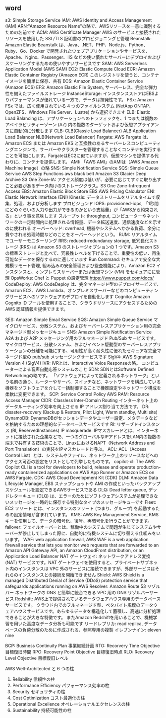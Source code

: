 ## word
s3: Simple Storage Service
IAM: AWS Identity and Access Management (IAM)
ARN:"Amazon Resource Name"の略で、AWSリソースを一意に識別するための名前です
ACM: AWS Certificate Manager AWS のサービスと接続されたリソースを使用した SSL/TLS 証明書のプロビジョニングと管理
Beanstalk: Amazon Elastic Beanstalk は、Java、.NET、PHP、Node.js、Python、Ruby、Go、Docker で開発されたウェブアプリケーションやサービスを、Apache、Nginx、Passenger、IIS などの使い慣れたサーバーにデプロイおよびスケーリングするための使いやすいサービスです
SAM: AWS Serverless Application Model (AWS SAM)
EC2: Elastic Compute Cloud
ECR: Amazon Elastic Container Registry (Amazon ECR) このレジストリを使うと、コンテナイメージを簡単に保存、共有
ECS: Amazon Elastic Container Service (Amazon ECS)
EFS: Amazon Elastic File System, サーバーレス、完全な弾力性を備えたファイルストレージ
InstanceStorage: インスタンスストアはEBSよりパフォーマンスが優れている一方で、データは揮発性です。
FSx: Amazon FSx では、広く使用されている 4 つのファイルシステム (NetApp ONTAP、OpenZFS、Windows File Server、Lustre) から選択できます
ELB: Elastic Load Balancing は、アプリケーションへのトラフィックを、1 つまたは複数のアベイラビリティーゾーン (AZ) 内の複数のターゲットおよび仮想アプライアンスに自動的に分散します
  CLB: CLB(Classic Load Balancer)  ALB:Application Load Balancer  NLB(Network Load Balancer)
Fargate: AWS Fargate は、Amazon ECS または Amazon EKS と互換性のあるサーバーレスコンピューティングエンジンで、サーバーやクラスターを管理することなくコンテナを実行することを可能にします。FargateはEC2に似ていますが、仮想マシンを提供する代わりに、コンテナを提供します。
AMI: 「AWS AMI」のAMIは（AWS Amazon Machine Image）の略
SNS: Simple Notification Service
SQS: Simple Queue Service
AWS Step Functions
aws black belt
Amazon S3 Glacier Deep Archive
S3 One Zone-IA: アクセス頻度は低いが、必要に応じてすぐに取り出すこと必要があるデータ向けのストレージクラス。S3 One Zone-Infrequent Access
EBS: Amazon Elastic Block Store EBS
AWS Pricing Calculator
ENI: Elastic Network Interface (ENI)
Kinesis: データストリームをリアルタイムで収集、処理、および分析します
プロビジョンド IOPS: provisioned-iops, 「1秒間にどのぐらいの入力や出力ができるのかという支給量」が「AWSから約束される」という事を意味します
スループット: throughput, コンピューターやネットワークの一定時間内に処理される情報量、データ転送速度、通信速度などを示すのに使われる
オーバーヘッド: overhead, 機器やシステムへかかる負荷、余分に費やされる処理時間などのことをオーバーヘッドという。
RUM: リアルタイムでユーザーモニターリング
RRS: reduced-redundancy storage, 低冗長化ストレージ (RRS) は Amazon S3 のストレージオプションの 1 つです。Amazon S3 の標準ストレージと比べて、冗長性レベルを下げることで、重要性の低い、再生可能なデータを保存するのに適しています
Run Command: セキュアで安全な大規模リモート管理, 組み込みの安全管理および監査機能により、Amazon EC2 インスタンスと、オンプレミスサーバーまたは仮想マシン (VM) をセキュアにに管理
OpsWorks: Chef と Puppet の設定管理 https://www.puppet.com/docs/
CodeDeploy: AWS CodeDeploy は、完全マネージド型のデプロイサービスで、Amazon EC2、AWS Lambda、オンプレミスサーバーなどのコンピューティングサービスへのソフトウェアのデプロイを自動化します
Cognito: Amazon Cognito ID プールを使用することで、クラウドリソースにアクセスするための AWS 認証情報を提供できます。

SES: Amazon Simple Email Service
SQS: Amazon Simple Queue Service マイクロサービス、分散システム、およびサーバーレスアプリケーション用の完全マネージド型メッセージキュー
SNS: Amazon Simple Notification Service A2A および A2P メッセージング用のフルマネージド Pub/Sub サービスです。 マイクロサービス、分散システム、およびイベント駆動型のサーバーレスアプリケーションの分離を可能にする、可用性が高く耐久性に優れたセキュアな完全マネージド型の pub/sub メッセージングサービスです
SigV4: AWS Signature Version 4 (SigV4)
IVR: IVRとは、Interactive Voice Responseの略。 コンピューターによる音声自動応答システムのこと
SDN: SDNとはSoftware Defined Networkingの略です。 「ソフトウェアによって定義されるネットワーク」という名前の通り、ルーターやサーバ、スイッチなど、ネットワークを構成している機器をソフトウェアを介して一括制御することで機器設定やネットワーク構成を柔軟に変更できます。
SCP: Service Control Policy
AWS RAM: Resource Access Manager
CIDR: Classless Inter-Domain Routing インターネット上のデータルーティング効率を向上させる IP アドレス割り当て方法です。
DR: disaster-recovery (Backup & Restore, Pilot Light, Warm standby, Multi site)
DynamoDB: DynamoDBがセッションデータやユーザー設定、メタデータなどを格納するための理想的なデータベースサービスです
RI: リザーブドインスタンス (RI, ReservedInstances)
IP masquerade: IPマスカレードとは、インターネットに接続された企業などで、一つのグローバルなIPアドレスをLAN内の複数の端末で共有する技術のことで、LinuxにおけるNAPT（Network Address and Port Translation）の実装をIPマスカレードと呼ぶ。
ACL: ACL（Access Control List）とは、システムやファイル、ネットワーク上のリソースなどへのアクセス可否の設定をリストとして列挙したものです。
copilot-cl: The AWS Copilot CLI is a tool for developers to build, release and operate production-ready containerized applications on AWS App Runner or Amazon ECS on AWS Fargate.
CDK: AWS Cloud Development Kit (CDK)
DLM: Amazon Data Lifecycle Manager, EBS スナップショットや AMI の作成といったバックアップスケジュールを設定できるAWSサービスである
DLQ: Dead letter queue, デッドレターキュー (DLQ) は、エラーのためにソフトウェアシステムが処理できないメッセージを一時的に保存する特別なタイプのメッセージキューです
Fleet: EC2 フリート には、インスタンスのフリート (つまり、グループ) を起動するための設定情報が含まれています。
KMS: AWS Key Management Service, KMS キーを使用して、データの暗号化、復号、再暗号化を行うことができます。
failover: フェイルオーバーとは、稼働中のシステムで問題が生じてシステムやサーバーが停止してしまった際に、自動的に待機システムに切り替える仕組みをいいます。
WAF: web application firewall, AWS WAF is a web application firewall service that lets you monitor web requests that are forwarded to an Amazon API Gateway API, an Amazon CloudFront distribution, or an Application Load Balancer
NAT ゲートウェイ: ネットワークアドレス変換 (NAT) サービスです。NAT ゲートウェイを使用すると、プライベートサブネット内のインスタンスは VPC 外のサービスに接続できますが、外部サービスはそれらのインスタンスとの接続を開始できません
Shield: AWS Shield is a managed Distributed Denial of Service (DDoS) protection service that safeguards applications running on AWS
Resolver: Amazon Route 53 リゾルバー   ネットワークの DNS と簡単に統合できる VPC 用の DNS リゾルバーサービス
Redshift: AWS上で提供されているデータウェアハウス専用のデータベースサービスです。 クラウド内でのフルマネージド型、ペタバイト規模のデータウェアハウスサービスです。あらゆるデータを構造化して蓄積し、高速に分析処理できることが大きな特徴です。 またAmazon Redshiftを用いることで、機械学習を用いた高度なデータ分析も可能です
リードレプリカ: read replica, データベースの負荷分散のために作成される、参照専用の複製
イレブンナイン: eleven nine

BCP: Business Continuity Plan 事業継続計画
RTO: Recorvery Time Objective 目標復旧時間
RPO: Recovery Point Objective 目標復旧時点
RLO: Recovery Level Objective 目標復旧レベル


AWS Well-Architected と 6 つの柱
1. Reliability 信頼性の柱
2. Performance Efficiency パフォーマンス効率の柱
3. Security セキュリティの柱
4. Cost Optimization コスト最適化の柱
5. Operational Excellence オペレーショナルエクセレンスの柱
6. Sustainability 持続可能性の柱
